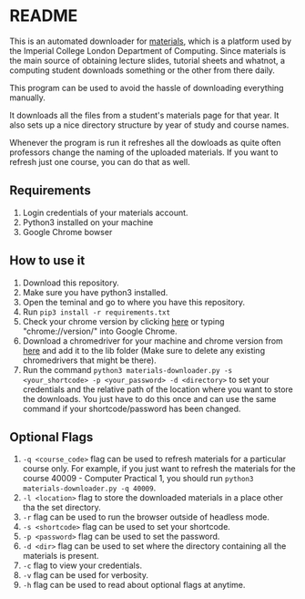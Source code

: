 # README

This is an automated downloader for [materials](https://materials.doc.ic.ac.uk/), which is a platform used by the Imperial College London Department of Computing. Since materials is the main source of obtaining lecture slides, tutorial sheets and whatnot, a computing student downloads something or the other from there daily.

This program can be used to avoid the hassle of downloading everything manually.

It downloads all the files from a student's materials page for that year. It also sets up a nice directory structure by year of study and course names.

Whenever the program is run it refreshes all the dowloads as quite often professors change the naming of the uploaded materials. If you want to refresh just one course, you can do that as well.

## Requirements

1. Login credentials of your materials account.
2. Python3 installed on your machine
3. Google Chrome bowser

## How to use it

1. Download this repository.
2. Make sure you have python3 installed.
3. Open the teminal and go to where you have this repository.
4. Run ```pip3 install -r requirements.txt```
5. Check your chrome version by clicking [here](chrome://version/) or typing "chrome://version/" into Google Chrome.
6. Download a chromedriver for your machine and chrome version from [here](https://chromedriver.chromium.org/downloads) and add it to the lib folder (Make sure to delete any existing chromedrivers that might be there).
7. Run the command ```python3 materials-downloader.py -s <your_shortcode> -p <your_password> -d <directory>``` to set your credentials and the relative path of the location where you want to store the downloads. You just have to do this once and can use the same command if your shortcode/password has been changed.

## Optional Flags

1. ```-q <course_code>``` flag can be used to refresh materials for a particular course only. For example, if you just want to refresh the materials for the course 40009 - Computer Practical 1, you should run ```python3 materials-downloader.py -q 40009```.
2. ```-l <location>``` flag to store the downloaded materials in a place other tha the set directory.
3. ```-r``` flag can be used to run the browser outside of headless mode.
4. ```-s <shortcode>``` flag can be used to set your shortcode.
5. ```-p <password>``` flag can be used to set the password.
6. ```-d <dir>``` flag can be used to set where the directory containing all the materials is present.
7. ```-c``` flag to view your credentials.
8. ```-v``` flag can be used for verbosity.
9. ```-h``` flag can be used to read about optional flags at anytime.
